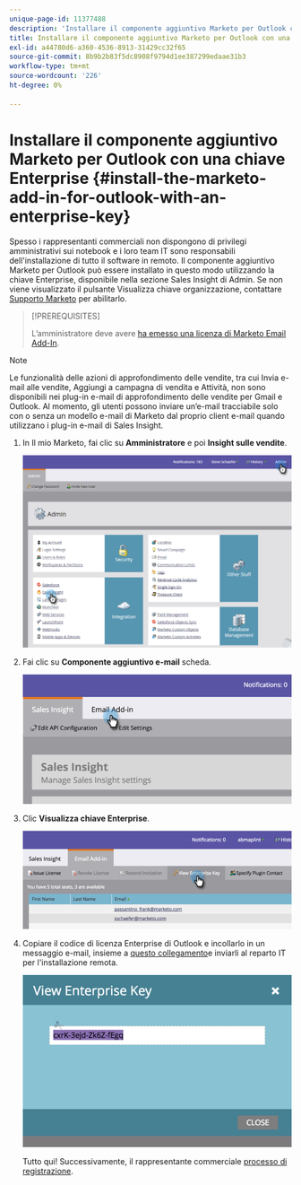 ```yaml
---
unique-page-id: 11377488
description: 'Installare il componente aggiuntivo Marketo per Outlook con un codice Enterprise: Marketo Docs - Documentazione del prodotto'
title: Installare il componente aggiuntivo Marketo per Outlook con una chiave Enterprise
exl-id: a44780d6-a360-4536-8913-31429cc32f65
source-git-commit: 8b9b2b83f5dc8908f9794d1ee387299edaae31b3
workflow-type: tm+mt
source-wordcount: '226'
ht-degree: 0%

---
```


# Installare il componente aggiuntivo Marketo per Outlook con una chiave Enterprise {#install-the-marketo-add-in-for-outlook-with-an-enterprise-key}

Spesso i rappresentanti commerciali non dispongono di privilegi amministrativi sui notebook e i loro team IT sono responsabili dell&#39;installazione di tutto il software in remoto. Il componente aggiuntivo Marketo per Outlook può essere installato in questo modo utilizzando la chiave Enterprise, disponibile nella sezione Sales Insight di Admin. Se non viene visualizzato il pulsante Visualizza chiave organizzazione, contattare [Supporto Marketo](https://nation.marketo.com/t5/Support/ct-p/Support) per abilitarlo.

>[!PREREQUISITES]
>
>L’amministratore deve avere [ha emesso una licenza di Marketo Email Add-In](/help/marketo/product-docs/marketo-sales-insight/msi-outlook-plugin/issue-a-marketo-email-add-in-license.md).

>[!NOTE]
>
>Le funzionalità delle azioni di approfondimento delle vendite, tra cui Invia e-mail alle vendite, Aggiungi a campagna di vendita e Attività, non sono disponibili nei plug-in e-mail di approfondimento delle vendite per Gmail e Outlook. Al momento, gli utenti possono inviare un’e-mail tracciabile solo con o senza un modello e-mail di Marketo dal proprio client e-mail quando utilizzano i plug-in e-mail di Sales Insight.

1. In Il mio Marketo, fai clic su **Amministratore** e poi **Insight sulle vendite**.

   ![](assets/image2016-7-25-14-3a22-3a12.png)

1. Fai clic su **Componente aggiuntivo e-mail** scheda.

   ![](assets/image2016-7-25-14-3a23-3a57.png)

1. Clic **Visualizza chiave Enterprise**.

   ![](assets/image2016-7-25-14-3a35-3a38.png)

1. Copiare il codice di licenza Enterprise di Outlook e incollarlo in un messaggio e-mail, insieme a [questo collegamento](/help/marketo/product-docs/marketo-sales-insight/msi-outlook-plugin/marketo-outlook-plugin-installation-by-it.md)e inviarli al reparto IT per l&#39;installazione remota.

   ![](assets/image2016-7-25-14-3a39-3a9.png)

   Tutto qui! Successivamente, il rappresentante commerciale [processo di registrazione](/help/marketo/product-docs/marketo-sales-insight/msi-outlook-plugin/authorize-the-marketo-outlook-plugin.md).
